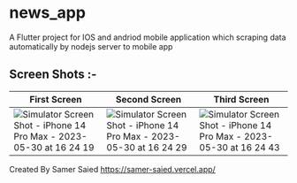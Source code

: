 # news_app

A Flutter project for IOS and andriod mobile application
which scraping data automatically by nodejs server to mobile app

## Screen Shots :-

| First Screen  | Second Screen | Third Screen |
| ------------- | ------------- | -------------|
| ![Simulator Screen Shot - iPhone 14 Pro Max - 2023-05-30 at 16 24 19](https://github.com/samer-saied/News-flutter-app/assets/46113474/23a32eff-71d2-4707-ab6c-52639ddcfb13)|![Simulator Screen Shot - iPhone 14 Pro Max - 2023-05-30 at 16 24 29](https://github.com/samer-saied/News-flutter-app/assets/46113474/9486394a-307c-41d8-8e4f-a54e5a99c381) |![Simulator Screen Shot - iPhone 14 Pro Max - 2023-05-30 at 16 24 43](https://github.com/samer-saied/News-flutter-app/assets/46113474/d206dfc7-73be-4ba6-b10e-5240be1de378)|


Created By Samer Saied
https://samer-saied.vercel.app/
